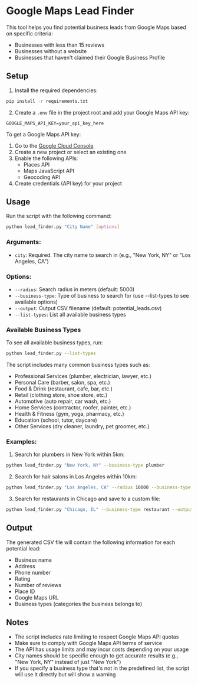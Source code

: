 # Google Maps Lead Finder

This tool helps you find potential business leads from Google Maps based on specific criteria:
- Businesses with less than 15 reviews
- Businesses without a website
- Businesses that haven't claimed their Google Business Profile

## Setup

1. Install the required dependencies:
```bash
pip install -r requirements.txt
```

2. Create a `.env` file in the project root and add your Google Maps API key:
```
GOOGLE_MAPS_API_KEY=your_api_key_here
```

To get a Google Maps API key:
1. Go to the [Google Cloud Console](https://console.cloud.google.com/)
2. Create a new project or select an existing one
3. Enable the following APIs:
   - Places API
   - Maps JavaScript API
   - Geocoding API
4. Create credentials (API key) for your project

## Usage

Run the script with the following command:

```bash
python lead_finder.py "City Name" [options]
```

### Arguments:
- `city`: Required. The city name to search in (e.g., "New York, NY" or "Los Angeles, CA")

### Options:
- `--radius`: Search radius in meters (default: 5000)
- `--business-type`: Type of business to search for (use --list-types to see available options)
- `--output`: Output CSV filename (default: potential_leads.csv)
- `--list-types`: List all available business types

### Available Business Types

To see all available business types, run:
```bash
python lead_finder.py --list-types
```

The script includes many common business types such as:
- Professional Services (plumber, electrician, lawyer, etc.)
- Personal Care (barber, salon, spa, etc.)
- Food & Drink (restaurant, cafe, bar, etc.)
- Retail (clothing store, shoe store, etc.)
- Automotive (auto repair, car wash, etc.)
- Home Services (contractor, roofer, painter, etc.)
- Health & Fitness (gym, yoga, pharmacy, etc.)
- Education (school, tutor, daycare)
- Other Services (dry cleaner, laundry, pet groomer, etc.)

### Examples:

1. Search for plumbers in New York within 5km:
```bash
python lead_finder.py "New York, NY" --business-type plumber
```

2. Search for hair salons in Los Angeles within 10km:
```bash
python lead_finder.py "Los Angeles, CA" --radius 10000 --business-type salon
```

3. Search for restaurants in Chicago and save to a custom file:
```bash
python lead_finder.py "Chicago, IL" --business-type restaurant --output chicago_restaurants.csv
```

## Output

The generated CSV file will contain the following information for each potential lead:
- Business name
- Address
- Phone number
- Rating
- Number of reviews
- Place ID
- Google Maps URL
- Business types (categories the business belongs to)

## Notes

- The script includes rate limiting to respect Google Maps API quotas
- Make sure to comply with Google Maps API terms of service
- The API has usage limits and may incur costs depending on your usage
- City names should be specific enough to get accurate results (e.g., "New York, NY" instead of just "New York")
- If you specify a business type that's not in the predefined list, the script will use it directly but will show a warning 